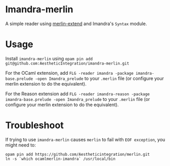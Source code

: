 # Imandra-merlin

A simple reader using [merlin-extend](https://github.com/let-def/merlin-extend)
and Imandra's `Syntax` module.

# Usage
Install `imandra-merlin` using `opam pin add git@github.com:AestheticIntegration/imandra-merlin.git`

For the OCaml extension, add `FLG -reader imandra -package imandra-base.prelude -open Imandra_prelude` to your `.merlin` file (or configure your merlin extension to do the equivalent).

For the Reason extension add `FLG -reader imandra-reason -package imandra-base.prelude -open Imandra_prelude` to your `.merlin` file (or configure your merlin extension to do the equivalent).



# Troubleshoot

If trying to use `imandra-merlin` causes `merlin` to fail with `EOF exception`, you might need to:

```
opam pin add https://github.com/Aestheticintegration/merlin.git
ln -s `which ocamlmerlin-imandra` /usr/local/bin
```
